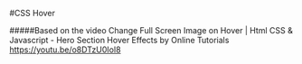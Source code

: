 #CSS Hover

#####Based on the video Change Full Screen Image on Hover | Html CSS & Javascript - Hero Section Hover Effects by Online Tutorials https://youtu.be/o8DTzU0Iol8
